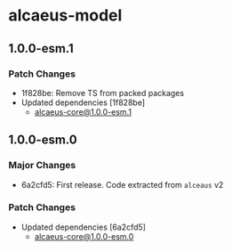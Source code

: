 # alcaeus-model

## 1.0.0-esm.1

### Patch Changes

- 1f828be: Remove TS from packed packages
- Updated dependencies [1f828be]
  - alcaeus-core@1.0.0-esm.1

## 1.0.0-esm.0

### Major Changes

- 6a2cfd5: First release. Code extracted from `alceaus` v2

### Patch Changes

- Updated dependencies [6a2cfd5]
  - alcaeus-core@1.0.0-esm.0
